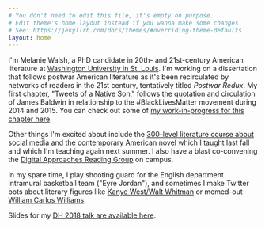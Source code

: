 ```yaml
---
# You don't need to edit this file, it's empty on purpose.
# Edit theme's home layout instead if you wanna make some changes
# See: https://jekyllrb.com/docs/themes/#overriding-theme-defaults
layout: home
---
```


I'm Melanie Walsh, a PhD candidate in 20th- and 21st-century American literature at [Washington University in St. Louis](https://english.artsci.wustl.edu/people/melanie-walsh). I'm working on a dissertation that follows postwar American literature as it's been recirculated by networks of readers in the 21st century, tentatively titled *Postwar Redux*. My first chapter, "Tweets of a Native Son," follows the quotation and circulation of James Baldwin in relationship to the #BlackLivesMatter movement during 2014 and 2015. You can check out some of [my work-in-progress for this chapter here](/tweets-of-a-native-son/).

Other things I'm excited about include the [300-level literature course about social media and the contemporary American novel](https://afsma17.com/) which I taught last fall and which I'm teaching again next summer. I also have a blast co-convening the [Digital Approaches Reading Group](https://sites.wustl.edu/darg/) on campus.

In my spare time, I play shooting guard for the English department intramural basketball team ("Eyre Jordan"), and sometimes I make Twitter bots about literary figures like [Kanye West/Walt Whitman](https://twitter.com/SongOfKanye) or memed-out [William Carlos Williams](https://twitter.com/sosweetbot).

Slides for my [DH 2018 talk are available here](http://melaniewalsh.org/dh-2018-slides).
